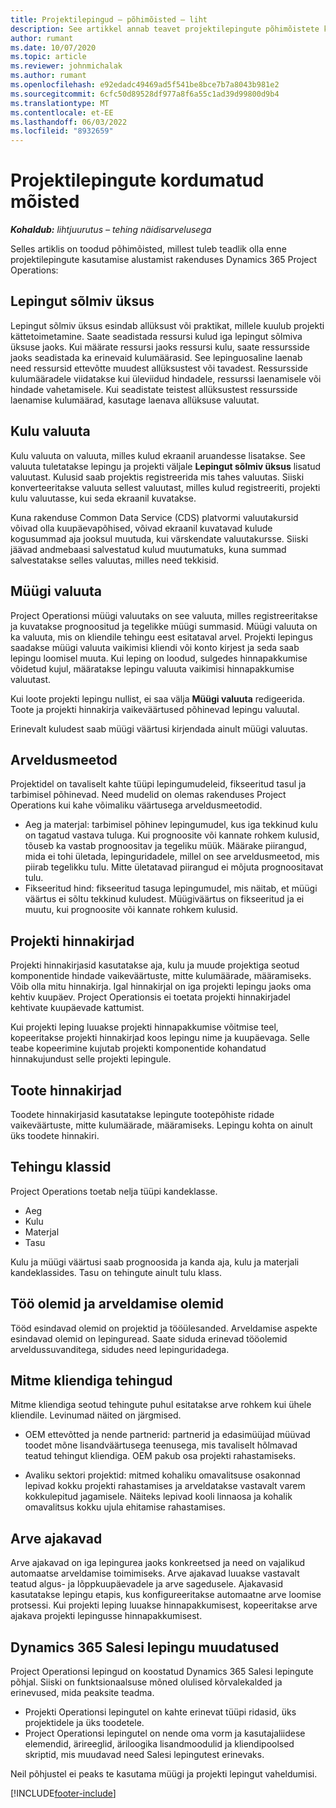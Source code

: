 ```yaml
---
title: Projektilepingud – põhimõisted – liht
description: See artikkel annab teavet projektilepingute põhimõistete kohta.
author: rumant
ms.date: 10/07/2020
ms.topic: article
ms.reviewer: johnmichalak
ms.author: rumant
ms.openlocfilehash: e92edadc49469ad5f541be8bce7b7a8043b981e2
ms.sourcegitcommit: 6cfc50d89528df977a8f6a55c1ad39d99800d9b4
ms.translationtype: MT
ms.contentlocale: et-EE
ms.lasthandoff: 06/03/2022
ms.locfileid: "8932659"
---
```

# <a name="concepts-unique-to-project-contracts"></a>Projektilepingute kordumatud mõisted

_**Kohaldub:** lihtjuurutus – tehing näidisarvelusega_



Selles artiklis on toodud põhimõisted, millest tuleb teadlik olla enne projektilepingute kasutamise alustamist rakenduses Dynamics 365 Project Operations:

## <a name="contracting-unit"></a>Lepingut sõlmiv üksus

Lepingut sõlmiv üksus esindab allüksust või praktikat, millele kuulub projekti kättetoimetamine. Saate seadistada ressursi kulud iga lepingut sõlmiva üksuse jaoks. Kui määrate ressursi jaoks ressursi kulu, saate ressursside jaoks seadistada ka erinevaid kulumäärasid. See lepinguosaline laenab need ressursid ettevõtte muudest allüksustest või tavadest. Ressursside kulumääradele viidatakse kui üleviidud hindadele, ressurssi laenamisele või hindade vahetamisele. Kui seadistate teistest allüksustest ressursside laenamise kulumäärad, kasutage laenava allüksuse valuutat.

## <a name="cost-currency"></a>Kulu valuuta

Kulu valuuta on valuuta, milles kulud ekraanil aruandesse lisatakse. See valuuta tuletatakse lepingu ja projekti väljale **Lepingut sõlmiv üksus** lisatud valuutast. Kulusid saab projektis registreerida mis tahes valuutas. Siiski konverteeritakse valuuta sellest valuutast, milles kulud registreeriti, projekti kulu valuutasse, kui seda ekraanil kuvatakse.

Kuna rakenduse Common Data Service (CDS) platvormi valuutakursid võivad olla kuupäevapõhised, võivad ekraanil kuvatavad kulude kogusummad aja jooksul muutuda, kui värskendate valuutakursse. Siiski jäävad andmebaasi salvestatud kulud muutumatuks, kuna summad salvestatakse selles valuutas, milles need tekkisid.

## <a name="sales-currency"></a>Müügi valuuta

Project Operationsi müügi valuutaks on see valuuta, milles registreeritakse ja kuvatakse prognoositud ja tegelikke müügi summasid. Müügi valuuta on ka valuuta, mis on kliendile tehingu eest esitataval arvel. Projekti lepingus saadakse müügi valuuta vaikimisi kliendi või konto kirjest ja seda saab lepingu loomisel muuta. Kui leping on loodud, sulgedes hinnapakkumise võidetud kujul, määratakse lepingu valuuta vaikimisi hinnapakkumise valuutast.

Kui loote projekti lepingu nullist, ei saa välja **Müügi valuuta** redigeerida. Toote ja projekti hinnakirja vaikeväärtused põhinevad lepingu valuutal.

Erinevalt kuludest saab müügi väärtusi kirjendada ainult müügi valuutas.

## <a name="billing-method"></a>Arveldusmeetod

Projektidel on tavaliselt kahte tüüpi lepingumudeleid, fikseeritud tasul ja tarbimisel põhinevad. Need mudelid on olemas rakenduses Project Operations kui kahe võimaliku väärtusega arveldusmeetodid.

- Aeg ja materjal: tarbimisel põhinev lepingumudel, kus iga tekkinud kulu on tagatud vastava tuluga. Kui prognoosite või kannate rohkem kulusid, tõuseb ka vastab prognoositav ja tegeliku müük. Määrake piirangud, mida ei tohi ületada, lepinguridadele, millel on see arveldusmeetod, mis piirab tegelikku tulu. Mitte ületatavad piirangud ei mõjuta prognoositavat tulu.
- Fikseeritud hind: fikseeritud tasuga lepingumudel, mis näitab, et müügi väärtus ei sõltu tekkinud kuludest. Müügiväärtus on fikseeritud ja ei muutu, kui prognoosite või kannate rohkem kulusid.

## <a name="project-price-lists"></a>Projekti hinnakirjad

Projekti hinnakirjasid kasutatakse aja, kulu ja muude projektiga seotud komponentide hindade vaikeväärtuste, mitte kulumäärade, määramiseks. Võib olla mitu hinnakirja. Igal hinnakirjal on iga projekti lepingu jaoks oma kehtiv kuupäev. Project Operationsis ei toetata projekti hinnakirjadel kehtivate kuupäevade kattumist.

Kui projekti leping luuakse projekti hinnapakkumise võitmise teel, kopeeritakse projekti hinnakirjad koos lepingu nime ja kuupäevaga. Selle teabe kopeerimine kujutab projekti komponentide kohandatud hinnakujundust selle projekti lepingule.

## <a name="product-price-lists"></a>Toote hinnakirjad

Toodete hinnakirjasid kasutatakse lepingute tootepõhiste ridade vaikeväärtuste, mitte kulumäärade, määramiseks. Lepingu kohta on ainult üks toodete hinnakiri.

## <a name="transaction-classes"></a>Tehingu klassid

Project Operations toetab nelja tüüpi kandeklasse.

- Aeg
- Kulu
- Materjal
- Tasu

Kulu ja müügi väärtusi saab prognoosida ja kanda aja, kulu ja materjali kandeklassides. Tasu on tehingute ainult tulu klass.

## <a name="work-entities-and-billing-entities"></a>Töö olemid ja arveldamise olemid

Tööd esindavad olemid on projektid ja tööülesanded. Arveldamise aspekte esindavad olemid on lepinguread. Saate siduda erinevad tööolemid arveldussuvanditega, sidudes need lepinguridadega.

## <a name="multi-customer-deals"></a>Mitme kliendiga tehingud

Mitme kliendiga seotud tehingute puhul esitatakse arve rohkem kui ühele kliendile. Levinumad näited on järgmised.

- OEM ettevõtted ja nende partnerid: partnerid ja edasimüüjad müüvad toodet mõne lisandväärtusega teenusega, mis tavaliselt hõlmavad teatud tehingut kliendiga. OEM pakub osa projekti rahastamiseks. 

- Avaliku sektori projektid: mitmed kohaliku omavalitsuse osakonnad lepivad kokku projekti rahastamises ja arveldatakse vastavalt varem kokkulepitud jagamisele. Näiteks lepivad kooli linnaosa ja kohalik omavalitsus kokku ujula ehitamise rahastamises.

## <a name="invoice-schedules"></a>Arve ajakavad

Arve ajakavad on iga lepingurea jaoks konkreetsed ja need on vajalikud automaatse arveldamise toimimiseks. Arve ajakavad luuakse vastavalt teatud algus- ja lõppkuupäevadele ja arve sagedusele. Ajakavasid kasutatakse lepingu etapis, kus konfigureeritakse automaatne arve loomise protsessi. Kui projekti leping luuakse hinnapakkumisest, kopeeritakse arve ajakava projekti lepingusse hinnapakkumisest.

## <a name="changes-from-the-dynamics-365-sales-contract"></a>Dynamics 365 Salesi lepingu muudatused

Project Operationsi lepingud on koostatud Dynamics 365 Salesi lepingute põhjal. Siiski on funktsionaalsuse mõned olulised kõrvalekalded ja erinevused, mida peaksite teadma.

- Projekti Operationsi lepingutel on kahte erinevat tüüpi ridasid, üks projektidele ja üks toodetele.
- Project Operationsi lepingutel on nende oma vorm ja kasutajaliidese elemendid, ärireeglid, äriloogika lisandmoodulid ja kliendipoolsed skriptid, mis muudavad need Salesi lepingutest erinevaks.

Neil põhjustel ei peaks te kasutama müügi ja projekti lepingut vaheldumisi.


[!INCLUDE[footer-include](../../includes/footer-banner.md)]
